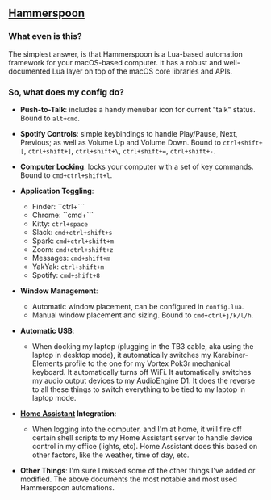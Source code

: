 ## [ Hammerspoon ](https://www.hammerspoon.org)

### What even is this?

The simplest answer, is that Hammerspoon is a Lua-based automation framework for
your macOS-based computer. It has a robust and well-documented Lua layer on top
of the macOS core libraries and APIs.

### So, what does my config do?

- **Push-to-Talk**: includes a handy menubar icon for current "talk" status. Bound to `alt+cmd`.

- **Spotify Controls**: simple keybindings to handle Play/Pause, Next, Previous;
as well as Volume Up and Volume Down. Bound to `ctrl+shift+[`, `ctrl+shift+]`,
`ctrl+shift+\`, `ctrl+shift+=`, `ctrl+shift+-`.

- **Computer Locking**: locks your computer with a set of key commands. Bound to
`cmd+ctrl+shift+l`.

- **Application Toggling**:
  * Finder: ``ctrl+```
  * Chrome: ``cmd+```
  * Kitty: `ctrl+space`
  * Slack: `cmd+ctrl+shift+s`
  * Spark: `cmd+ctrl+shift+m`
  * Zoom: `cmd+ctrl+shift+z`
  * Messages: `cmd+shift+m`
  * YakYak: `ctrl+shift+m`
  * Spotify: `cmd+shift+8`

- **Window Management**:
  * Automatic window placement, can be configured in `config.lua`.
  * Manual window placement and sizing. Bound to `cmd+ctrl+j/k/l/h`.

- **Automatic USB**:
  * When docking my laptop (plugging in the TB3 cable, aka using the laptop in
  desktop mode), it automatically switches my Karabiner-Elements profile to the
  one for my Vortex Pok3r mechanical keyboard. It automatically turns off WiFi.
  It automatically switches my audio output devices to my AudioEngine D1.
  It does the reverse to all these things to switch everything to be tied to
  my laptop in laptop mode.

- **[Home Assistant](https://www.home-assistant.io/) Integration**:
  * When logging into the computer, and I'm at home, it will fire off certain
  shell scripts to my Home Assistant server to handle device control in my
  office (lights, etc). Home Assistant does this based on other factors, like
  the weather, time of day, etc.

- **Other Things**: I'm sure I missed some of the other things I've added or
modified. The above documents the most notable and most used Hammerspoon automations.
